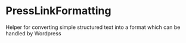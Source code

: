 # PressLinkFormatting
Helper for converting simple structured text into a format which can be handled by Wordpress
